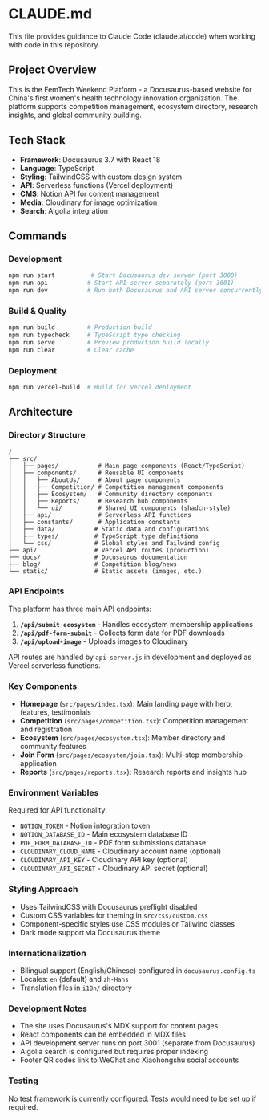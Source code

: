 # CLAUDE.md

This file provides guidance to Claude Code (claude.ai/code) when working with code in this repository.

## Project Overview

This is the FemTech Weekend Platform - a Docusaurus-based website for China's first women's health technology innovation organization. The platform supports competition management, ecosystem directory, research insights, and global community building.

## Tech Stack

- **Framework**: Docusaurus 3.7 with React 18
- **Language**: TypeScript
- **Styling**: TailwindCSS with custom design system
- **API**: Serverless functions (Vercel deployment)
- **CMS**: Notion API for content management
- **Media**: Cloudinary for image optimization
- **Search**: Algolia integration

## Commands

### Development
```bash
npm run start          # Start Docusaurus dev server (port 3000)
npm run api           # Start API server separately (port 3001)
npm run dev           # Run both Docusaurus and API server concurrently
```

### Build & Quality
```bash
npm run build         # Production build
npm run typecheck     # TypeScript type checking
npm run serve         # Preview production build locally
npm run clear         # Clear cache
```

### Deployment
```bash
npm run vercel-build  # Build for Vercel deployment
```

## Architecture

### Directory Structure
```
/
├── src/
│   ├── pages/           # Main page components (React/TypeScript)
│   ├── components/      # Reusable UI components
│   │   ├── AboutUs/     # About page components
│   │   ├── Competition/ # Competition management components
│   │   ├── Ecosystem/   # Community directory components
│   │   ├── Reports/     # Research hub components
│   │   └── ui/          # Shared UI components (shadcn-style)
│   ├── api/             # Serverless API functions
│   ├── constants/       # Application constants
│   ├── data/           # Static data and configurations
│   ├── types/          # TypeScript type definitions
│   └── css/            # Global styles and Tailwind config
├── api/                # Vercel API routes (production)
├── docs/               # Docusaurus documentation
├── blog/               # Competition blog/news
└── static/             # Static assets (images, etc.)
```

### API Endpoints

The platform has three main API endpoints:

1. **`/api/submit-ecosystem`** - Handles ecosystem membership applications
2. **`/api/pdf-form-submit`** - Collects form data for PDF downloads
3. **`/api/upload-image`** - Uploads images to Cloudinary

API routes are handled by `api-server.js` in development and deployed as Vercel serverless functions.

### Key Components

- **Homepage** (`src/pages/index.tsx`): Main landing page with hero, features, testimonials
- **Competition** (`src/pages/competition.tsx`): Competition management and registration
- **Ecosystem** (`src/pages/ecosystem.tsx`): Member directory and community features
- **Join Form** (`src/pages/ecosystem/join.tsx`): Multi-step membership application
- **Reports** (`src/pages/reports.tsx`): Research reports and insights hub

### Environment Variables

Required for API functionality:
- `NOTION_TOKEN` - Notion integration token
- `NOTION_DATABASE_ID` - Main ecosystem database ID
- `PDF_FORM_DATABASE_ID` - PDF form submissions database
- `CLOUDINARY_CLOUD_NAME` - Cloudinary account name (optional)
- `CLOUDINARY_API_KEY` - Cloudinary API key (optional)
- `CLOUDINARY_API_SECRET` - Cloudinary API secret (optional)

### Styling Approach

- Uses TailwindCSS with Docusaurus preflight disabled
- Custom CSS variables for theming in `src/css/custom.css`
- Component-specific styles use CSS modules or Tailwind classes
- Dark mode support via Docusaurus theme

### Internationalization

- Bilingual support (English/Chinese) configured in `docusaurus.config.ts`
- Locales: `en` (default) and `zh-Hans`
- Translation files in `i18n/` directory

### Development Notes

- The site uses Docusaurus's MDX support for content pages
- React components can be embedded in MDX files
- API development server runs on port 3001 (separate from Docusaurus)
- Algolia search is configured but requires proper indexing
- Footer QR codes link to WeChat and Xiaohongshu social accounts

### Testing

No test framework is currently configured. Tests would need to be set up if required.
